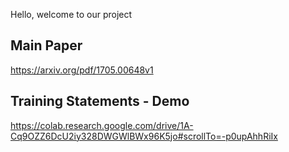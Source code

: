 Hello, welcome to our project

## Main Paper
https://arxiv.org/pdf/1705.00648v1

## Training Statements - Demo
https://colab.research.google.com/drive/1A-Cq9OZZ6DcU2iy328DWGWlBWx96K5jo#scrollTo=-p0upAhhRiIx
